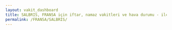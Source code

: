 ```yaml
---
layout: vakit_dashboard
title: SALBRIS, FRANSA için iftar, namaz vakitleri ve hava durumu - ilçe/eyalet seç
permalink: /FRANSA/SALBRIS/
---
```


<script type="text/javascript">
  var GLOBAL_COUNTRY = 'FRANSA';
  var GLOBAL_CITY = 'SALBRIS';
  var GLOBAL_STATE = '';
  var lat = 72;
  var lon = 21;
</script>
